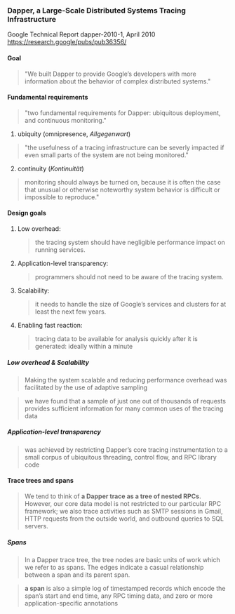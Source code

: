 ###  Dapper, a Large-Scale Distributed Systems Tracing Infrastructure
Google Technical Report dapper-2010-1, April 2010
https://research.google/pubs/pub36356/

#### Goal
> "We built Dapper to provide Google’s developers with more information about the behavior of complex distributed systems."

#### Fundamental requirements
> "two fundamental requirements for Dapper: ubiquitous deployment, and continuous monitoring."

1. ubiquity (omnipresence, *Allgegenwart*)
> "the usefulness of a tracing infrastructure can be severly impacted if even small parts of the system are not being monitored."
2. continuity (*Kontinuität*)
> monitoring should always be turned on, because it is often the case that unusual or otherwise noteworthy system behavior is difficult or impossible to reproduce."

#### Design goals
1. Low overhead: 
   > the tracing system should have negligible performance impact on running services.
2. Application-level transparency: 
   > programmers should not need to be aware of the tracing system.
3. Scalability:
   > it needs to handle the size of Google’s services and clusters for at least the next few years.
4. Enabling fast reaction:
   > tracing data to be available for analysis quickly after it is generated: ideally within a minute

##### Low overhead & Scalability
> Making the system scalable and reducing performance overhead was facilitated by the use of adaptive sampling

> we have found that a sample of just one out of thousands of requests provides sufficient information for many common uses of the tracing data

##### Application-level transparency
> was achieved by restricting Dapper’s core tracing instrumentation to a small corpus of ubiquitous threading, control flow, and RPC library code


#### Trace trees and spans
> We tend to think of **a Dapper trace as a tree of nested RPCs**. However, our core data model is not restricted to our particular RPC framework; we also trace activities such as SMTP sessions in Gmail, HTTP requests from the outside world, and outbound queries to SQL servers.

##### Spans
> In a Dapper trace tree, the tree nodes are basic units of work which we refer to as spans. The edges indicate a casual relationship between a span and its parent span.

> **a span** is also a simple log of timestamped records which encode the span’s start and end time, any RPC timing data, and zero or more application-specific annotations
